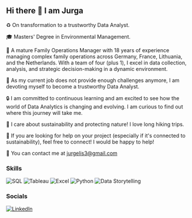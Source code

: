 ## Hi there 👋 I am Jurga

♻️ On transformation to a trustworthy Data Analyst.

🎓 Masters' Degree in Environmental Management. 

👑 A mature Family Operations Manager with 18 years of experience managing complex family operations across Germany, France, Lithuania, and the Netherlands. With a team of four (plus 1), I excel in data collection, analysis, and strategic decision-making in a dynamic environment.

💪 As my current job does not provide enough challenges anymore, I am devoting myself to become a trustworthy Data Analyst.

🔒 I am committed to continuous learning and am excited to see how the world of Data Analytics is changing and evolving. I am curious to find out where this journey will take me.

🫶 I care about sustainability and protecting nature! I love long hiking trips.

🤝 If you are looking for help on your project (especially if it's connected to sustainability), feel free to connect! I would be happy to help!

📧 You can contact me at jurgelis3@gmail.com 

### Skills

![SQL](https://img.shields.io/badge/SQL-4479A1?style=for-the-badge&logo=sql&logoColor=white) ![Tableau](https://img.shields.io/badge/Tableau-E97627?style=for-the-badge&logo=tableau&logoColor=white) ![Excel](https://img.shields.io/badge/Excel-217346?style=for-the-badge&logo=microsoft-excel&logoColor=white) ![Python](https://img.shields.io/badge/Python-3776AB?style=for-the-badge&logo=python&logoColor=white) ![Data Storytelling](https://img.shields.io/badge/Data_Storytelling-FFA500?style=for-the-badge&logo=data-storytelling&logoColor=white)

### Socials 
[![LinkedIn](https://img.shields.io/badge/LinkedIn-0077B5?style=for-the-badge&logo=linkedin&logoColor=white)](https://www.linkedin.com/in/jurga-marti) 

<!--
**JurgaMart/JurgaMart** is a ✨ _special_ ✨ repository because its `README.md` (this file) appears on your GitHub profile.


